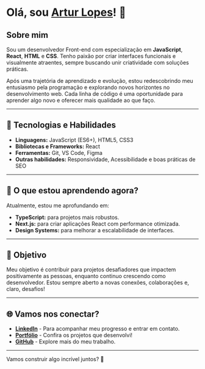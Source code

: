 # Olá, sou [Artur Lopes](https://arturllopes.github.io/Projeto-Linktree-HTML-CSS/)! 👋

## Sobre mim

Sou um desenvolvedor Front-end com especialização em **JavaScript**, **React**, **HTML** e **CSS**. Tenho paixão por criar interfaces funcionais e visualmente atraentes, sempre buscando unir criatividade com soluções práticas.

Após uma trajetória de aprendizado e evolução, estou redescobrindo meu entusiasmo pela programação e explorando novos horizontes no desenvolvimento web. Cada linha de código é uma oportunidade para aprender algo novo e oferecer mais qualidade ao que faço.

---

## 🚀 Tecnologias e Habilidades

- **Linguagens:** JavaScript (ES6+), HTML5, CSS3
- **Bibliotecas e Frameworks:** React
- **Ferramentas:** Git, VS Code, Figma
- **Outras habilidades:** Responsividade, Acessibilidade e boas práticas de SEO

---

## 🌱 O que estou aprendendo agora?

Atualmente, estou me aprofundando em:
- **TypeScript:** para projetos mais robustos.
- **Next.js:** para criar aplicações React com performance otimizada.
- **Design Systems:** para melhorar a escalabilidade de interfaces.

---

## 🎯 Objetivo

Meu objetivo é contribuir para projetos desafiadores que impactem positivamente as pessoas, enquanto continuo crescendo como desenvolvedor. Estou sempre aberto a novas conexões, colaborações e, claro, desafios!

---

## 🌐 Vamos nos conectar?

- [**LinkedIn**](https://www.linkedin.com/in/artur-lages-lopes/) - Para acompanhar meu progresso e entrar em contato.
- [**Portfólio**](https://arturllopes-portfolio.vercel.app/index.html) - Confira os projetos que desenvolvi!
- [**GitHub**](https://github.com/ArturLLopes) - Explore mais do meu trabalho.

---

Vamos construir algo incrível juntos? 🚀
